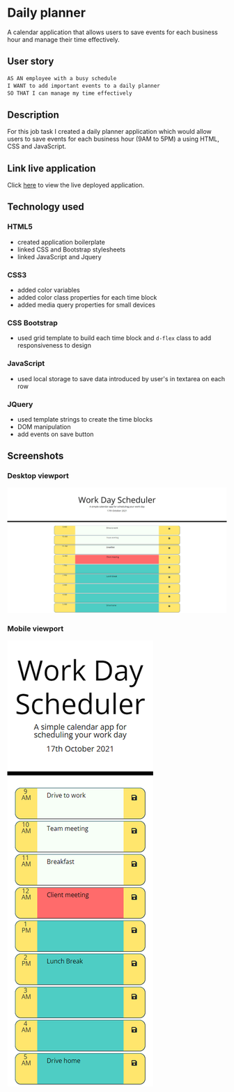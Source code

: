 # Daily planner

A calendar application that allows users to save events for each business hour and manage their time effectively.

## User story

```md
AS AN employee with a busy schedule
I WANT to add important events to a daily planner
SO THAT I can manage my time effectively
```

## Description

For this job task I created a daily planner application which would allow users to save events for each business hour (9AM to 5PM) a using HTML, CSS and JavaScript.

## Link live application

Click [here](https://lianavaleria15.github.io/daily-planner/) to view the live deployed application.

## Technology used

### HTML5

- created application boilerplate
- linked CSS and Bootstrap stylesheets
- linked JavaScript and Jquery

### CSS3

- added color variables
- added color class properties for each time block
- added media query properties for small devices

### CSS Bootstrap

- used grid template to build each time block and `d-flex` class to add responsiveness to design

### JavaScript

- used local storage to save data introduced by user's in textarea on each row

### JQuery

- used template strings to create the time blocks
- DOM manipulation
- add events on save button

## Screenshots

### Desktop viewport

![daily planner desktop view](assets/images/screenshots/screenshot-1.png)

### Mobile viewport

![daily planner mobile view](assets/images/screenshots/screenshot-2.png)
